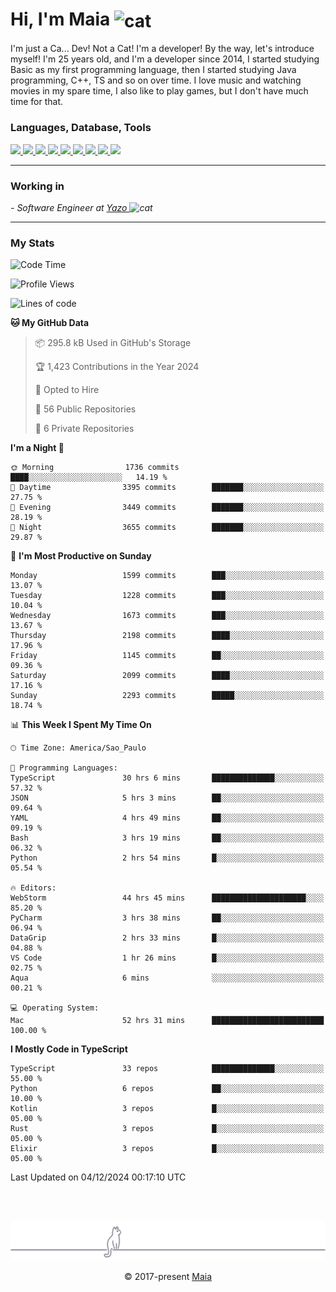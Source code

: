 <h1 align="left">Hi, I'm Maia 
<img src="https://emojis.slackmojis.com/emojis/images/1643509834/36299/black-cat.gif?1643509834" width="50" height="60" align="center"  alt="cat"/>
</h1>

I'm just a Ca... Dev! Not a Cat! I'm a developer! By the way, let's introduce myself!
I'm 25 years old, and I'm a developer since 2014, I started studying Basic as my first programming
language, then I started studying Java programming, C++, TS and so on over time.
I love music and watching movies in my spare time, I also like to play games, but I don't have much time for that.

<h3 align="left">Languages, Database, Tools</h3>
<p>
  <a href="https://www.typescriptlang.org">
    <img src="https://skillicons.dev/icons?i=ts" />
  </a>
  <a href="https://go.dev">
    <img src="https://skillicons.dev/icons?i=go" />
  </a>
  <a href="https://www.python.org">
    <img src="https://skillicons.dev/icons?i=python" />
  </a>
  <a href="https://gradle.org">
    <img src="https://skillicons.dev/icons?i=gradle" />
  </a>
  <a href="https://redis.io">
    <img src="https://skillicons.dev/icons?i=redis" />
  </a>
  <a href="https://www.mongodb.com">
    <img src="https://skillicons.dev/icons?i=mongodb" />
  </a>
  <a href="https://nodejs.org">
    <img src="https://skillicons.dev/icons?i=nodejs" />
  </a>
  <a href="https://www.javascript.com">
    <img src="https://skillicons.dev/icons?i=js" />
  </a>
  <a href="https://www.docker.com">
    <img src="https://skillicons.dev/icons?i=docker" />
  </a>
</p>

<hr/>

<h3>Working in</h3>

<p><em> - Software Engineer at <a href="[https://pdasolucoes.com.br](https://yazo.com.br/)">Yazo
</a><img src="https://media.giphy.com/media/WUlplcMpOCEmTGBtBW/giphy.gif" width="30" alt="cat"> 
</em></p>

<hr/>

### My Stats

<!--START_SECTION:waka-->
![Code Time](http://img.shields.io/badge/Code%20Time-4%2C891%20hrs%2046%20mins-blue)

![Profile Views](http://img.shields.io/badge/Profile%20Views-18-blue)

![Lines of code](https://img.shields.io/badge/From%20Hello%20World%20I%27ve%20Written-3.9%20million%20lines%20of%20code-blue)

**🐱 My GitHub Data** 

> 📦 295.8 kB Used in GitHub's Storage 
 > 
> 🏆 1,423 Contributions in the Year 2024
 > 
> 💼 Opted to Hire
 > 
> 📜 56 Public Repositories 
 > 
> 🔑 6 Private Repositories 
 > 
**I'm a Night 🦉** 

```text
🌞 Morning                1736 commits        ████░░░░░░░░░░░░░░░░░░░░░   14.19 % 
🌆 Daytime                3395 commits        ███████░░░░░░░░░░░░░░░░░░   27.75 % 
🌃 Evening                3449 commits        ███████░░░░░░░░░░░░░░░░░░   28.19 % 
🌙 Night                  3655 commits        ███████░░░░░░░░░░░░░░░░░░   29.87 % 
```
📅 **I'm Most Productive on Sunday** 

```text
Monday                   1599 commits        ███░░░░░░░░░░░░░░░░░░░░░░   13.07 % 
Tuesday                  1228 commits        ███░░░░░░░░░░░░░░░░░░░░░░   10.04 % 
Wednesday                1673 commits        ███░░░░░░░░░░░░░░░░░░░░░░   13.67 % 
Thursday                 2198 commits        ████░░░░░░░░░░░░░░░░░░░░░   17.96 % 
Friday                   1145 commits        ██░░░░░░░░░░░░░░░░░░░░░░░   09.36 % 
Saturday                 2099 commits        ████░░░░░░░░░░░░░░░░░░░░░   17.16 % 
Sunday                   2293 commits        █████░░░░░░░░░░░░░░░░░░░░   18.74 % 
```


📊 **This Week I Spent My Time On** 

```text
🕑︎ Time Zone: America/Sao_Paulo

💬 Programming Languages: 
TypeScript               30 hrs 6 mins       ██████████████░░░░░░░░░░░   57.32 % 
JSON                     5 hrs 3 mins        ██░░░░░░░░░░░░░░░░░░░░░░░   09.64 % 
YAML                     4 hrs 49 mins       ██░░░░░░░░░░░░░░░░░░░░░░░   09.19 % 
Bash                     3 hrs 19 mins       ██░░░░░░░░░░░░░░░░░░░░░░░   06.32 % 
Python                   2 hrs 54 mins       █░░░░░░░░░░░░░░░░░░░░░░░░   05.54 % 

🔥 Editors: 
WebStorm                 44 hrs 45 mins      █████████████████████░░░░   85.20 % 
PyCharm                  3 hrs 38 mins       ██░░░░░░░░░░░░░░░░░░░░░░░   06.94 % 
DataGrip                 2 hrs 33 mins       █░░░░░░░░░░░░░░░░░░░░░░░░   04.88 % 
VS Code                  1 hr 26 mins        █░░░░░░░░░░░░░░░░░░░░░░░░   02.75 % 
Aqua                     6 mins              ░░░░░░░░░░░░░░░░░░░░░░░░░   00.21 % 

💻 Operating System: 
Mac                      52 hrs 31 mins      █████████████████████████   100.00 % 
```

**I Mostly Code in TypeScript** 

```text
TypeScript               33 repos            ██████████████░░░░░░░░░░░   55.00 % 
Python                   6 repos             ██░░░░░░░░░░░░░░░░░░░░░░░   10.00 % 
Kotlin                   3 repos             █░░░░░░░░░░░░░░░░░░░░░░░░   05.00 % 
Rust                     3 repos             █░░░░░░░░░░░░░░░░░░░░░░░░   05.00 % 
Elixir                   3 repos             █░░░░░░░░░░░░░░░░░░░░░░░░   05.00 % 
```




 Last Updated on 04/12/2024 00:17:10 UTC
<!--END_SECTION:waka-->


<br/>
<br/>

<p align="center"><img src="https://raw.githubusercontent.com/gabrielmaialva33/gabrielmaialva33/master/assets/gray0_ctp_on_line.svg?sanitize=true" /></p>
<p align="center">&copy; 2017-present <a href="https://github.com/gabrielmaialva33/" target="_blank">Maia</a>
